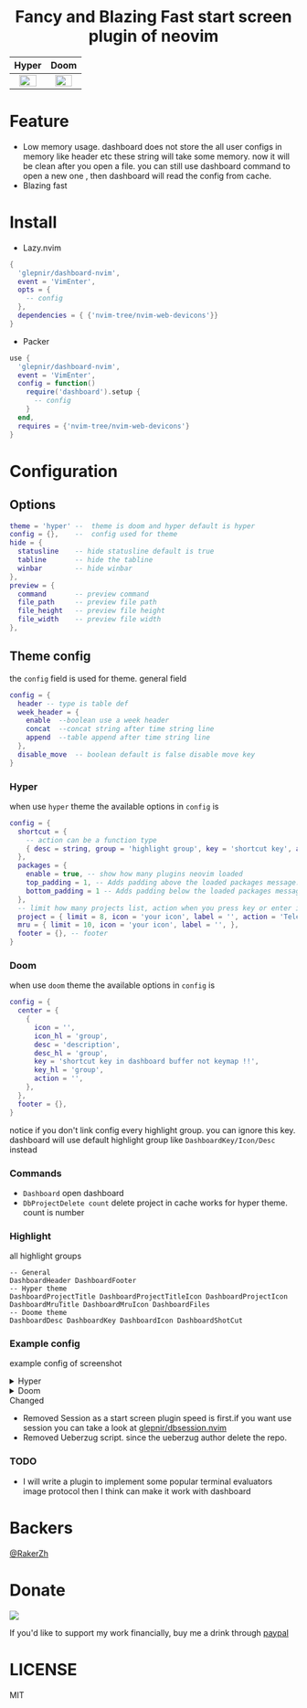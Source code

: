 <h1 align="center">
  Fancy and Blazing Fast start screen plugin of neovim
</h1>

| <center>Hyper</center> | <center>Doom</center> |
| ---   | ---   |
| <center><img src="https://user-images.githubusercontent.com/41671631/215015845-b13343c4-427e-45d6-9f92-267ab909eff1.png" width=80% height=80%/></center>|<center> <img src="https://user-images.githubusercontent.com/41671631/214518543-d7d6afbf-f405-4a6f-a505-568c5a101e92.png" width=80% height=80%/> </center>|

# Feature

- Low memory usage. dashboard does not store the all user configs in memory like header etc these string will take some memory. now it will be clean after you open a file. you can still use dashboard command to open a new one , then dashboard will read the config from cache.
- Blazing fast


# Install

- Lazy.nvim

```lua
{
  'glepnir/dashboard-nvim',
  event = 'VimEnter',
  opts = {
    -- config
  },
  dependencies = { {'nvim-tree/nvim-web-devicons'}}
}
```

- Packer

```lua
use {
  'glepnir/dashboard-nvim',
  event = 'VimEnter',
  config = function()
    require('dashboard').setup {
      -- config
    }
  end,
  requires = {'nvim-tree/nvim-web-devicons'}
}
```

# Configuration

## Options

```lua
theme = 'hyper' --  theme is doom and hyper default is hyper
config = {},    --  config used for theme
hide = {
  statusline    -- hide statusline default is true
  tabline       -- hide the tabline
  winbar        -- hide winbar
},
preview = {
  command       -- preview command
  file_path     -- preview file path
  file_height   -- preview file height
  file_width    -- preview file width
},
```

## Theme config

the `config` field is used for theme. general field

```lua
config = {
  header -- type is table def
  week_header = {
    enable  --boolean use a week header
    concat  --concat string after time string line
    append  --table append after time string line
  },
  disable_move  -- boolean default is false disable move key
}
```

### Hyper

when use `hyper` theme the available options in `config` is

```lua
config = {
  shortcut = {
    -- action can be a function type
    { desc = string, group = 'highlight group', key = 'shortcut key', action = 'action when you press key' },
  },
  packages = { 
    enable = true, -- show how many plugins neovim loaded
    top_padding = 1, -- Adds padding above the loaded packages message.
    bottom_padding = 1 -- Adds padding below the loaded packages message.
  }, 
  -- limit how many projects list, action when you press key or enter it will run this action.
  project = { limit = 8, icon = 'your icon', label = '', action = 'Telescope find_files cwd=' },
  mru = { limit = 10, icon = 'your icon', label = '', },
  footer = {}, -- footer
}
```

### Doom

when use `doom` theme the available options in `config` is

```lua
config = {
  center = {
    {
      icon = '',
      icon_hl = 'group',
      desc = 'description',
      desc_hl = 'group',
      key = 'shortcut key in dashboard buffer not keymap !!',
      key_hl = 'group',
      action = '',
    },
  },
  footer = {},
}
```

notice if you don't link config every highlight group. you can ignore this key.
dashboard will use default highlight group like `DashboardKey/Icon/Desc` instead

### Commands

- `Dashboard` open dashboard
- `DbProjectDelete count` delete project in cache works for hyper theme. count is number

### Highlight

all highlight groups

```
-- General
DashboardHeader DashboardFooter
-- Hyper theme
DashboardProjectTitle DashboardProjectTitleIcon DashboardProjectIcon
DashboardMruTitle DashboardMruIcon DashboardFiles 
-- Doome theme
DashboardDesc DashboardKey DashboardIcon DashboardShotCut
```

### Example config

example config of screenshot

<details>
<summary> Hyper </summary>

```lua
  db.setup({
    theme = 'hyper',
    config = {
      week_header = {
       enable = true,
      },
      shortcut = {
        { desc = ' Update', group = '@property', action = 'Lazy update', key = 'u' },
        {
          desc = ' Files',
          group = 'Label',
          action = 'Telescope find_files',
          key = 'f',
        },
        {
          desc = ' Apps',
          group = 'DiagnosticHint',
          action = 'Telescope app',
          key = 'a',
        },
        {
          desc = ' dotfiles',
          group = 'Number',
          action = 'Telescope dotfiles',
          key = 'd',
        },
      },
    },
  })
```
</details>

<details>
<summary> Doom </summary>

```lua
db.setup({
  theme = 'doom',
  config = {
    header = {}, --your header
    center = {
      {
        icon = ' ',
        icon_hl = 'Title',
        desc = 'Find File           ',
        desc_hl = 'String',
        key = 'b',
        keymap = 'SPC f f',
        key_hl = 'Number',
        action = 'lua print(2)'
      },
      {
        icon = ' ',
        desc = 'Find Dotfiles',
        key = 'f',
        keymap = 'SPC f d',
        action = 'lua print(3)'
      },
    },
    footer = {}  --your footer
  }
})
```
</details

### Changed

- Removed Session as a start screen plugin speed is first.if you want use session you can take a
  look at [glepnir/dbsession.nvim](https://github.com/glepnir/dbsession.nvim)
- Removed Ueberzug script. since the ueberzug author delete the repo.

### TODO

- I will write a plugin to implement some popular terminal evaluators image protocol then I think
  can make it work with dashboard

# Backers

[@RakerZh](https://github.com/RakerZh)

# Donate

[![](https://img.shields.io/badge/PayPal-00457C?style=for-the-badge&logo=paypal&logoColor=white)](https://paypal.me/bobbyhub)

If you'd like to support my work financially, buy me a drink through [paypal](https://paypal.me/bobbyhub)

# LICENSE

MIT

